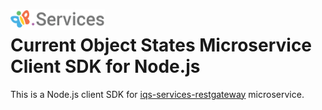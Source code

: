 # <img src="https://github.com/pip-services/pip-services/raw/master/design/Logo.png" alt="Pip.Services Logo" style="max-width:30%"> <br/> Current Object States Microservice Client SDK for Node.js

This is a Node.js client SDK for [iqs-services-restgateway](http://gitlab.com/iqs-services/iqs-services-restgateway-node) microservice.
